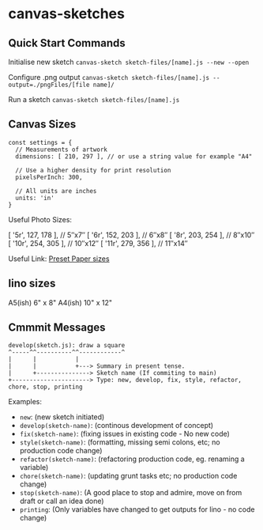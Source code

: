 # canvas-sketches

## Quick Start Commands

Initialise new sketch
`canvas-sketch sketch-files/[name].js --new --open`

Configure .png output
`canvas-sketch sketch-files/[name].js --output=./pngFiles/[file name]/ `

Run a sketch
`canvas-sketch sketch-files/[name].js`

## Canvas Sizes

```
const settings = {
  // Measurements of artwork
  dimensions: [ 210, 297 ], // or use a string value for example "A4"

  // Use a higher density for print resolution
  pixelsPerInch: 300,

  // All units are inches
  units: 'in'
}
```

Useful Photo Sizes:

[ '5r', 127, 178 ], // 5″x7″
[ '6r', 152, 203 ], // 6″x8″
[ '8r', 203, 254 ], // 8″x10″
[ '10r', 254, 305 ], // 10″x12″
[ '11r', 279, 356 ], // 11″x14″

Useful Link: [Preset Paper sizes](https://github.com/mattdesl/canvas-sketch/blob/master/lib/paper-sizes.js)

## lino sizes

A5(ish) 6" x 8"
A4(ish) 10" x 12"

## Cmmmit Messages

```
develop(sketch.js): draw a square
^-----^^----------^^------------^
|      |           |
|      |           +---> Summary in present tense.
|      +---------------> Sketch name (If commiting to main)
+----------------------> Type: new, develop, fix, style, refactor, chore, stop, printing
```

Examples:

- `new`: (new sketch initiated)
- `develop(sketch-name)`: (continous development of concept)
- `fix(sketch-name)`: (fixing issues in existing code - No new code)
- `style(sketch-name)`: (formatting, missing semi colons, etc; no production code change)
- `refactor(sketch-name)`: (refactoring production code, eg. renaming a variable)
- `chore(sketch-name)`: (updating grunt tasks etc; no production code change)
- `stop(sketch-name)`: (A good place to stop and admire, move on from draft or call an idea done)
- `printing`: (Only variables have changed to get outputs for lino - no code change)

